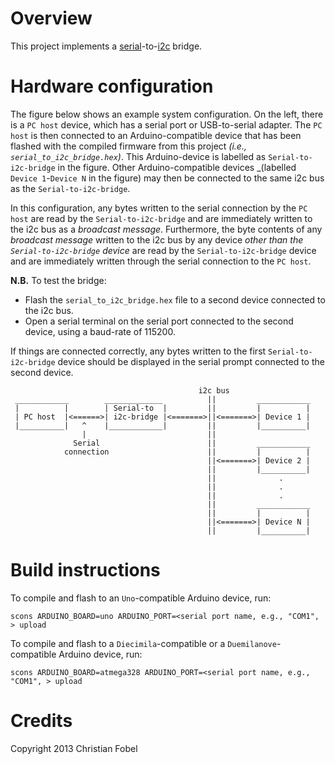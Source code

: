 Overview
========

This project implements a [serial][1]-to-[i2c][2] bridge.

[1]: http://arduino.cc/en/reference/serial
[2]: http://arduino.cc/en/reference/Wire


Hardware configuration
======================

The figure below shows an example system configuration.  On the left, there is
a `PC host` device, which has a serial port or USB-to-serial adapter.  The `PC
host` is then connected to an Arduino-compatible device that has been flashed
with the compiled firmware from this project _(i.e.,
`serial_to_i2c_bridge.hex`)_.  This Arduino-device is labelled as
`Serial-to-i2c-bridge` in the figure.  Other Arduino-compatible devices
_(labelled `Device 1`-`Device N` in the figure) may then be connected to the same
i2c bus as the `Serial-to-i2c-bridge`.

In this configuration, any bytes written to the serial connection by the `PC
host` are read by the `Serial-to-i2c-bridge` and are immediately written to the
i2c bus as a _broadcast message_.  Furthermore, the byte contents of any
_broadcast message_ written to the i2c bus by any device _other than the
`Serial-to-i2c-bridge` device_ are read by the `Serial-to-i2c-bridge` device
and are immediately written through the serial connection to the `PC host`.

__N.B.__ To test the bridge:

  * Flash the `serial_to_i2c_bridge.hex` file to a second device connected to the i2c bus.
  * Open a serial terminal on the serial port connected to the second device,
    using a baud-rate of 115200.

If things are connected correctly, any bytes written to the first
`Serial-to-i2c-bridge` device should be displayed in the serial prompt
connected to the second device.

                                              i2c bus
     ____________        _____________          ||         ____________
     |          |        | Serial-to  |         ||         |          |
     | PC host  |<======>| i2c-bridge |<=======>||<=======>| Device 1 |
     |__________|   ^    |____________|         ||         |__________|
                    |                           ||
                  Serial                        ||         ____________
                connection                      ||         |          |
                                                ||<=======>| Device 2 |
                                                ||         |__________|
                                                ||              .
                                                ||              .
                                                ||              .
                                                ||         ____________
                                                ||         |          |
                                                ||<=======>| Device N |
                                                ||         |__________|


Build instructions
==================

To compile and flash to an `Uno`-compatible Arduino device, run:

    scons ARDUINO_BOARD=uno ARDUINO_PORT=<serial port name, e.g., "COM1", > upload

To compile and flash to a `Diecimila`-compatible or a `Duemilanove`-compatible
Arduino device, run:

    scons ARDUINO_BOARD=atmega328 ARDUINO_PORT=<serial port name, e.g., "COM1", > upload


Credits
=======

Copyright 2013 Christian Fobel

